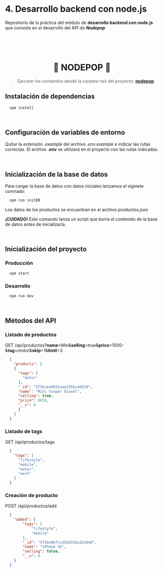 # 4. Desarrollo backend con node.js

Repositorio de la práctica del módulo de **desarrollo backend con node.js** que consiste en el desarrollo del API de **_Nodepop_**

<br />
<br />
<br />
<h1 align="center">🤑 NODEPOP 🤑</h1>

> Ejecutar los comandos desde la carpeta raíz del proyecto: **[nodepop](nodepop/)**

## Instalación de dependencias

```sh
  npm install
```

<br />

## Configuración de variables de entorno

Quitar la extensión _.example_ del archivo _.env.example_ e indicar las rutas correctas.
El archivo **.env** se utilizará en el proyecto con las rutas indicadas.


<br />

## Inicialización de la base de datos
Para cargar la base de datos con datos iniciales lanzamos el siginete comnado:

```sh
  npm run initDB
```

Los datos de los productos se encuentran en el archivo _productos.json_

**¡CUIDADO!** Este comando lanza un script que borra el contenido de la base de datos antes de inicializarla.

<br />

## Inicialización del proyecto


### Producción
```sh
  npm start
```

### Desarrollo

```sh
  npm run dev
```

<br />

## Métodos del API

### Listado de productos

GET /api/productos?**name**=Min&**selling**=true&**price**=1000-&**tag**=motor&**skip**=1&**limit**=3

```json
  {
    "products": [
    {
      "tags": [
        "motor"
      ],
      "_id": "5f5bcea9b91aae155bceb619",
      "name": "Mini Cooper Diesel",
      "selling": true,
      "price": 8650,
      "__v": 0
      }
    ]
  }
```

### Listado de tags

GET /api/productos/tags

```json
  {
    "tags": [
      "lifestyle",
      "mobile",
      "motor",
      "work"  
    ]
  }
```

### Creación de producto

POST /api/productos/add

```json
  {
    "added": {
        "tags": [
            "lifestyle",
            "mobile"
        ],
        "_id": "5f5be0bfccd5dd15ba1b3448",
        "name": "iPhone SE",
        "selling": false,
        "__v": 0
    }
  }
```